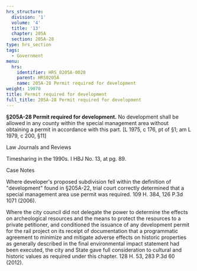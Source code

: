 ```yaml
---
hrs_structure:
  division: '1'
  volume: '4'
  title: '13'
  chapter: 205A
  section: 205A-28
type: hrs_section
tags:
  - Government
menu:
  hrs:
    identifier: HRS_0205A-0028
    parent: HRS0205A
    name: 205A-28 Permit required for development
weight: 19070
title: Permit required for development
full_title: 205A-28 Permit required for development
---
```

**§205A-28 Permit required for development.** No development shall be allowed in any county within the special management area without obtaining a permit in accordance with this part. [L 1975, c 176, pt of §1; am L 1979, c 200, §11]

Law Journals and Reviews

Timesharing in the 1990s. I HBJ No. 13, at pg. 89.

Case Notes

Where developer's proposed subdivision fell within the definition of "development" found in §205A-22, trial court correctly determined that a special management area use permit was required. 109 H. 384, 126 P.3d 1071 (2006).

Where the city council did not delegate the power to determine the effects on archeological resources and the means to protect the resources to a private petitioner, and conditioned the issuance of any development permit for the rail project on its receipt of documentation that a programmatic agreement to minimize and mitigate adverse effects on historic properties as generally described in the final environmental impact statement had been executed, the city and State gave full consideration to cultural and historic values as required under this chapter. 128 H. 53, 283 P.3d 60 (2012).